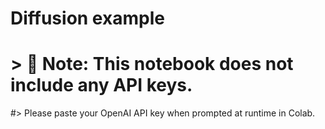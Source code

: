 # Diffusion example 
# > 🔐 Note: This notebook does not include any API keys.
#> Please paste your OpenAI API key when prompted at runtime in Colab.
